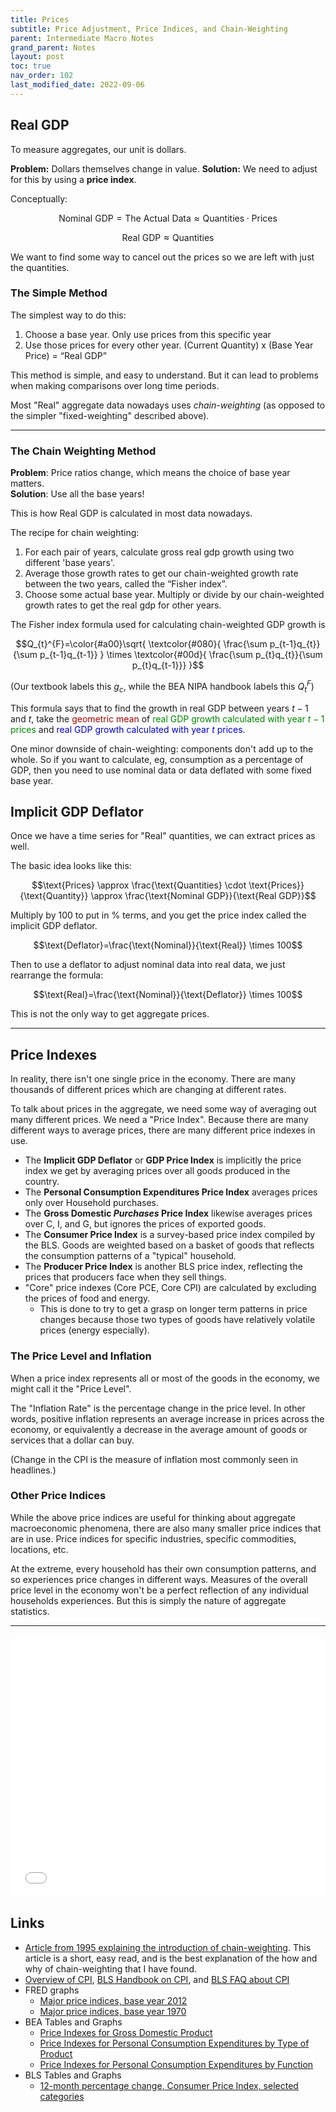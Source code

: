 ```yaml
---
title: Prices
subtitle: Price Adjustment, Price Indices, and Chain-Weighting
parent: Intermediate Macro Notes
grand_parent: Notes
layout: post
toc: true
nav_order: 102
last_modified_date: 2022-09-06
---
```




## Real GDP

To measure aggregates, our unit is dollars.

**Problem:** Dollars themselves change in value. 
**Solution:** We need to adjust for this by using a **price index**.

Conceptually:

$$\text{Nominal GDP} = \text{The Actual Data} \approx \text{Quantities} \cdot \text{Prices}$$

$$\text{Real GDP} \approx \text{Quantities}$$

We want to find some way to cancel out the prices so we are left with just the quantities.

### The Simple Method

The simplest way to do this:

1. Choose a base year. Only use prices from this specific year
2. Use those prices for every other year. (Current Quantity) x (Base Year Price) = “Real GDP”

This method is simple, and easy to understand. 
But it can lead to problems when making comparisons over long time periods.

Most "Real" aggregate data nowadays uses *chain-weighting* (as opposed to the simpler "fixed-weighting" described above).


<hr class="pagebreak">



### The Chain Weighting Method

**Problem**: Price ratios change, which means the choice of base year matters.  
**Solution**:  Use all the base years!

This is how Real GDP is calculated in most data nowadays.

The recipe for chain weighting:
1. For each pair of years, calculate gross real gdp growth using two different 'base years'.
2. Average those growth rates to get our chain-weighted growth rate between the two years, called the “Fisher index”.
3. Choose some actual base year. Multiply or divide by our chain-weighted growth rates to get the real gdp for other years.

The Fisher index formula used for calculating chain-weighted GDP growth is

$$Q_{t}^{F}=\color{#a00}\sqrt{ 
\textcolor{#080}{
    \frac{\sum p_{t-1}q_{t}}{\sum p_{t-1}q_{t-1}}
    }
\times
\textcolor{#00d}{
    \frac{\sum p_{t}q_{t}}{\sum p_{t}q_{t-1}}}
    }$$

(Our textbook labels this $g_{c}$, while the BEA NIPA handbook labels this $Q_{t}^{F}$)

This formula says that to find the growth in real GDP between years $t-1$ and $t$, 
take the <span style="color: #a00">geometric mean</span>
of <span style="color: #080">real GDP growth calculated with year $t-1$ prices</span>
and <span style="color: #00d">real GDP growth calculated with year $t$ prices</span>.

One minor downside of chain-weighting: components don't add up to the whole. 
So if you want to calculate, eg, consumption as a percentage of GDP, 
then you need to use nominal data or data deflated with some fixed base year.



## Implicit GDP Deflator 

Once we have a time series for "Real" quantities, we can extract prices as well.

The basic idea looks like this:

$$\text{Prices} \approx \frac{\text{Quantities} \cdot \text{Prices}}{\text{Quantity}} \approx \frac{\text{Nominal GDP}}{\text{Real GDP}}$$

Multiply by 100 to put in % terms, 
and you get the price index called the implicit GDP deflator.

$$\text{Deflator}=\frac{\text{Nominal}}{\text{Real}} \times 100$$

Then to use a deflator to adjust nominal data into real data, we just rearrange the formula:

$$\text{Real}=\frac{\text{Nominal}}{\text{Deflator}} \times 100$$

This is not the only way to get aggregate prices.

<!--$$\frac{p_{t}q_{t}}{(\frac{p_{t}}{p_{0}})}=p_{0}q_{t}$$-->




<hr class="pagebreak">


## Price Indexes

In reality, there isn't one single price in the economy.
There are many thousands of different prices which are changing at different rates.


To talk about prices in the aggregate, we need some way of averaging out many different prices.
We need a "Price Index".
Because there are many different ways to average prices, there are many different price indexes in use.

- The **Implicit GDP Deflator** or **GDP Price Index** is implicitly the price index we get by averaging prices over all goods produced in the country.
- The **Personal Consumption Expenditures Price Index** averages prices only over Household purchases. <!--It can likewise be calculated as the deflator for real consumption-->
- The **Gross Domestic *Purchases* Price Index** likewise averages prices over C, I, and G, but ignores the prices of exported goods.
- The **Consumer Price Index** is a survey-based price index compiled by the BLS. Goods are weighted based on a basket of goods that reflects the consumption patterns of a "typical" household. <!--The BLS also has started compiling a chain-weighted price index since 2002-->
- The **Producer Price Index** is another BLS price index, reflecting the prices that producers face when they sell things.
- "Core" price indexes (Core PCE, Core CPI) are calculated by excluding the prices of food and energy. 
    - This is done to try to get a grasp on longer term patterns in price changes because those two types of goods have relatively volatile prices (energy especially).


### The Price Level and Inflation

When a price index represents all or most of the goods in the economy, we might call it the "Price Level".

The "Inflation Rate" is the percentage change in the price level. 
In other words, positive inflation represents an average increase in prices across the economy,
or equivalently a decrease in the average amount of goods or services that a dollar can buy.

(Change in the CPI is the measure of inflation most commonly seen in headlines.)

<!--When we talk about the "Price Level", we are talking about some average of the prices in the economy, 
based on some index of prices.-->

### Other Price Indices

While the above price indices are useful for thinking about aggregate macroeconomic phenomena,
there are also many smaller price indices that are in use.
Price indices for specific industries, specific commodities, locations, etc.

At the extreme, every household has their own consumption patterns, 
and so experiences price changes in different ways.
Measures of the overall price level in the economy won't be a perfect reflection of any individual households experiences.
But this is simply the nature of aggregate statistics.





<hr class="pagebreak">


<div>
<iframe height="420px" width="100%" src="./highcharts/data_CCPIU.html" style="border-style:hidden;"></iframe>
</div>
<a href="./highcharts/data_CCPIU.html" hidden>Standalone link.</a>



## Links

- [Article from 1995 explaining the introduction of chain-weighting](https://www.newyorkfed.org/medialibrary/media/research/current_issues/ci1-9.pdf). This article is a short, easy read, and is the best explanation of the how and why of chain-weighting that I have found.
- [Overview of CPI](https://www.bls.gov/cpi/overview.htm), [BLS Handbook on CPI](https://www.bls.gov/opub/hom/pdf/cpihom.pdf), and [BLS FAQ about CPI](https://www.bls.gov/cpi/questions-and-answers.htm)
- FRED graphs 
    - [Major price indices, base year 2012](https://fred.stlouisfed.org/graph/?g=TqIl)
    - [Major price indices, base year 1970](https://fred.stlouisfed.org/graph/?g=TqIv)
- BEA Tables and Graphs
    - [Price Indexes for Gross Domestic Product](https://apps.bea.gov/iTable/iTable.cfm?reqid=19&step=3&isuri=1&select_all_years=0&nipa_table_list=4&series=q&first_year=2000&last_year=2022&scale=-99&categories=survey&thetable=)
    - [Price Indexes for Personal Consumption Expenditures by Type of Product](https://apps.bea.gov/iTable/iTable.cfm?reqid=19&step=3&isuri=1&select_all_years=0&nipa_table_list=69&series=q&first_year=2000&last_year=2020&scale=-99&categories=survey&thetable=)
    - [Price Indexes for Personal Consumption Expenditures by Function](https://apps.bea.gov/iTable/iTable.cfm?reqid=19&step=3&isuri=1&select_all_years=0&nipa_table_list=73&series=q&first_year=2000&last_year=2020&scale=-99&thetable=)
- BLS Tables and Graphs
    - [12-month percentage change, Consumer Price Index, selected categories](https://www.bls.gov/charts/consumer-price-index/consumer-price-index-by-category-line-chart.htm)
    






<!--
- Graphs of US data from FRED
    - [TODO: broken graph. depicts rgdp vs cpi?](https://fred.stlouisfed.org/graph/?g=8aK#0)
    - [CPI and core CPI](https://fred.stlouisfed.org/graph/?g=8dGq)
    - [CPI GDP Deflator](https://fred.stlouisfed.org/graph/?g=TpUi)
    - [same](https://fred.stlouisfed.org/graph/?g=LcqN)

Purchasing Power of US dollar
https://fred.stlouisfed.org/series/CUUR0000SA0R#0

PCE price index inflation 
https://fred.stlouisfed.org/graph/?g=NDby

https://www.federalreservehistory.org/essays/monetary-policy

Federal Funds rates and targets
https://fred.stlouisfed.org/graph/?g=vvkN
https://www.stlouisfed.org/in-plain-english/the-fomc-conducts-monetary-policy
https://research.stlouisfed.org/publications/economic-synopses/2022/08/23/liquidity-dries-up


https://files.stlouisfed.org/files/htdocs/publications/page1-econ/2021/12/01/a-dollars-worth-inflation-is-real_TE.pdf
https://www.econlowdown.org/resource-gallery
-->


<!--
https://www.bls.gov/PPI/
https://www.bls.gov/ppi/overview.htm

water price index
https://www.nasdaq.com/solutions/nasdaq-veles-water-index

https://www.bea.gov/resources/learning-center/what-to-know-prices-inflation

https://www.bls.gov/news.release/pdf/ecopro.pdf
https://www.bls.gov/cpi/home.htm
https://www.bls.gov/opub/hom/cpi/
https://www.bea.gov/data/prices-inflation
https://www.bls.gov/mxp/
https://www.bls.gov/pPI/
https://apps.bea.gov/scb/account_articles/national/0597od/maintext.htm
https://observablehq.com/@observablehq/plot
https://github.com/observablehq/plot
https://jsfiddle.net/gh/get/library/pure/highcharts/highcharts/tree/master/samples/highcharts/demo/spline-irregular-time
https://fred.stlouisfed.org/series/WPU1173
https://fred.stlouisfed.org/graph/?id=CPIFABSL,CPIHOSSL,CPIAPPSL,CPITRNSL,CPIMEDSL,CPIRECSL,CPIEDUSL,CPIOGSSL,

https://apps.bea.gov/scb/2022/08-august/0822-gdp-economy.htm

https://research.stlouisfed.org/publications/page1-econ/2015/10/01/whats-in-your-market-basket-why-your-inflation-rate-might-differ-from-the-average/?

https://quant.stackexchange.com/questions/141/what-data-sources-are-available-online?rq=1

https://www.bls.gov/cpi/additional-resources/chained-cpi-covid19-impact.htm
-->



<!--
TODO: Graphs it would be nice to have.
Multiple price indices with adjustable base year.
Price indices for specific goods.
-->

<!--
TODO: write a script to update data by pulling from BLS api
https://www.bls.gov/bls/api_features.htm
https://apps.bea.gov/API/signup/index.cfms  
-->